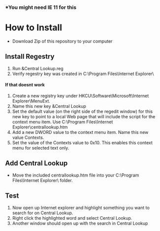 ### *You might need IE 11 for this

# How to Install

* Download Zip of this repository to your computer

## Install Regestry
1. Run &Central Lookup.reg
2. Verify regestry key was created in C:\Program Files\Internet Explorer\

#### If that doesnt work

1. Create a new registry key under HKCU\Software\Microsoft\Internet Explorer\MenuExt.
2. Name this new key &Central Lookup
3. Set the default value (on the right side of the regedit window) for this new key to point to a local Web page that will include the script for the context menu item. Use C:\Program Files\Internet Explorer\centrallookup.htm
4. Add a new DWORD value to the context menu item. Name this new value Contexts.
5. Set the value of the Contexts value to 0x10. This enables this context menu for selected text only.

## Add Central Lookup
* Move the included centrallookup.htm file into your C:\Program Files\Internet Explorer\ folder.

## Test
1. Now open up Internet explorer and highlight something you want to search for on Central Lookup.
2. Right click the highlighted word and select Central Lookup.
3. Another window should open up with the search in Central Lookup

